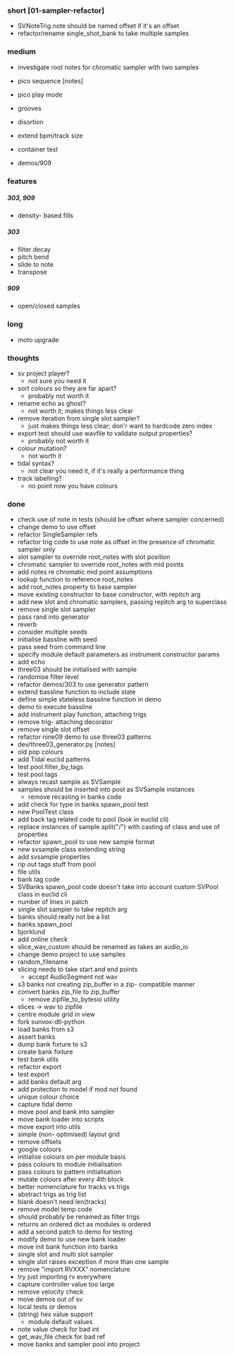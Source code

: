 ### short [01-sampler-refactor]

- SVNoteTrig.note should be named offset if it's an offset
- refactor/rename single_shot_bank to take multiple samples

### medium

- investigate root notes for chromatic sampler with two samples

- pico sequence [notes]
- pico play mode
- grooves
- disortion
- extend bpm/track size
- container test
- demos/909

### features

##### 303, 909

- density- based fills

##### 303

- filter decay
- pitch bend
- slide to note
- transpose

##### 909

- open/closed samples

### long

- moto upgrade

### thoughts

- sv project player?
  - not sure you need it
- sort colours so they are far apart?
  - probably not worth it
- rename echo as ghost?
  - not worth it; makes things less clear
- remove iteration from single slot sampler? 
  - just makes things less clear; don'r want to hardcode zero index
- export test should use wavfile to validate output properties?
  - probably not worth it
- colour mutation?
  - not worth it
- tidal syntax?
  - not clear you need it, if it's really a performance thing
- track labelling?
  - no point now you have colours

### done

- check use of note in tests (should be offset where sampler concerned)
- change demo to use offset
- refactor SingleSampler refs
- refactor trig code to use note as offset in the presence of chromatic sampler only
- slot sampler to override root_notes with slot position
- chromatic sampler to override root_notes with mid points
- add notes re chromatic mid point assumptions
- lookup function to reference root_notes
- add root_notes property to base sampler
- move existing constructor to base constructor, with repitch arg
- add new slot and chromatic samplers, passing repitch arg to superclass
- remove single slot sampler
- pass rand into generator
- reverb
- consider multiple seeds
- initialise bassline with seed 
- pass seed from command line
- specify module default parameters as instrument constructor params
- add echo
- three03 should be initialised with sample
- randomise filter level
- refactor demos/303 to use generator pattern
- extend bassline function to include state
- define simple stateless bassline function in demo
- demo to execute bassline
- add instrument play function, attaching trigs
- remove trig- attaching decorator
- remove single slot offset
- refactor nine09 demo to use three03 patterns
- dev/three03_generator.py [notes]
- old pop colours
- add Tidal euclid patterns
- test pool.filter_by_tags
- test pool.tags
- always recast sample as SVSample
- samples should be inserted into pool as SVSample instances
  - remove recasting in banks code
- add check for type in banks spawn_pool test
- new PoolTest class
- add back tag related code to pool (look in euclid cli)
- replace instances of sample.split("/") with casting of class and use of properties
- refactor spawn_pool to use new sample format
- new svsample class extending string
- add svsample properties
- rip out tags stuff from pool
- file utils
- bank tag code
- SVBanks spawn_pool code doesn't take into account custom SVPool class in euclid cli
- number of lines in patch
- single slot sampler to take repitch arg
- banks should really not be a list
- banks.spawn_pool
- bjorklund
- add online check
- slice_wav_custom should be renamed as takes an audio_io
- change demo project to use samples 
- random_filename
- slicing needs to take start and end points
  - accept AudioSegment not wav
- s3 banks not creating zip_buffer in a zip- compatible manner
- convert banks zip_file to zip_buffer
  - remove zipfile_to_bytesio utility
- slices -> wav to zipfile
- centre module grid in view
- fork sunvox-dll-python
- load banks from s3
- assert banks
- dump bank fixture to s3
- create bank fixture
- test bank utils
- refactor export
- test export
- add banks default arg
- add protection to model if mod not found
- unique colour choice
- capture tidal demo
- move pool and bank into sampler
- move bank loader into scripts
- move export into utils
- simple (non- optimised) layout grid
- remove offsets
- google colours
- initialise colours on per module basis
- pass colours to module initialisation
- pass colours to pattern initialisation
- mutate colours after every 4th block 
- better nomenclature for tracks vs trigs
- abstract trigs as trig list
- blank doesn't need len(tracks)
- remove model temp code
- should probably be renamed as filter trigs 
- returns an ordered dict as modules is ordered
- add a second patch to demo for testing 
- modify demo to use new bank loader
- move init bank function into banks
- single slot and multi slot sampler
- single slot raises exception if more than one sample
- remove "import RVXXX" nomenclature
- try just importing rv everywhere
- capture controller value too large
- remove velocity check
- move demos out of sv
- local tests or demos
- (string) hex value support 
  - module default values
- note value check for bad int
- get_wav_file check for bad ref
- move banks and sampler pool into project
